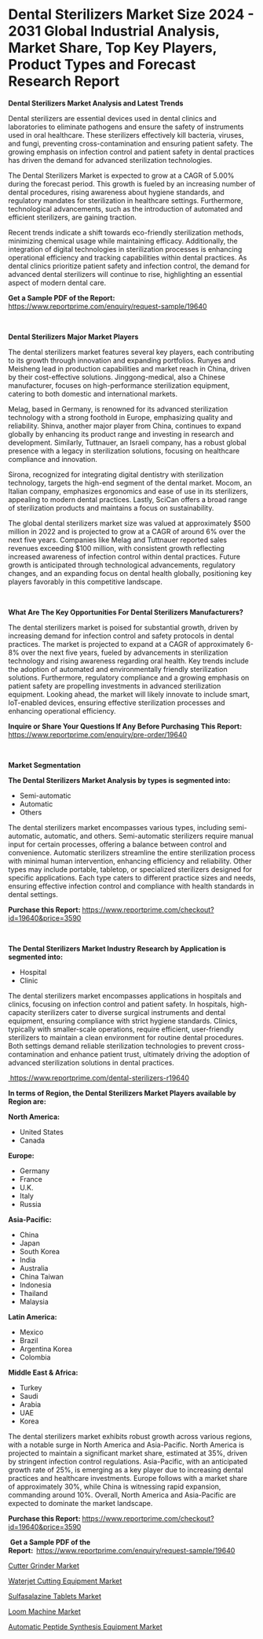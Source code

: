 <p><h1>Dental Sterilizers Market Size 2024 - 2031 Global Industrial Analysis, Market Share, Top Key Players, Product Types and Forecast Research Report</h1></p><p><strong>Dental Sterilizers Market Analysis and Latest Trends</strong></p>
<p><p>Dental sterilizers are essential devices used in dental clinics and laboratories to eliminate pathogens and ensure the safety of instruments used in oral healthcare. These sterilizers effectively kill bacteria, viruses, and fungi, preventing cross-contamination and ensuring patient safety. The growing emphasis on infection control and patient safety in dental practices has driven the demand for advanced sterilization technologies.</p><p>The Dental Sterilizers Market is expected to grow at a CAGR of 5.00% during the forecast period. This growth is fueled by an increasing number of dental procedures, rising awareness about hygiene standards, and regulatory mandates for sterilization in healthcare settings. Furthermore, technological advancements, such as the introduction of automated and efficient sterilizers, are gaining traction. </p><p>Recent trends indicate a shift towards eco-friendly sterilization methods, minimizing chemical usage while maintaining efficacy. Additionally, the integration of digital technologies in sterilization processes is enhancing operational efficiency and tracking capabilities within dental practices. As dental clinics prioritize patient safety and infection control, the demand for advanced dental sterilizers will continue to rise, highlighting an essential aspect of modern dental care.</p></p>
<p><strong>Get a Sample PDF of the Report:&nbsp;</strong> <a href="https://www.reportprime.com/enquiry/request-sample/19640?utm_campaign=1134&utm_medium=2&utm_source=Github&utm_content=ia&utm_term=02122024&utm_id=dental-sterilizers">https://www.reportprime.com/enquiry/request-sample/19640</a></p>
<p>&nbsp;</p>
<p><strong>Dental Sterilizers Major Market Players</strong></p>
<p><p>The dental sterilizers market features several key players, each contributing to its growth through innovation and expanding portfolios. Runyes and Meisheng lead in production capabilities and market reach in China, driven by their cost-effective solutions. Jinggong-medical, also a Chinese manufacturer, focuses on high-performance sterilization equipment, catering to both domestic and international markets. </p><p>Melag, based in Germany, is renowned for its advanced sterilization technology with a strong foothold in Europe, emphasizing quality and reliability. Shinva, another major player from China, continues to expand globally by enhancing its product range and investing in research and development. Similarly, Tuttnauer, an Israeli company, has a robust global presence with a legacy in sterilization solutions, focusing on healthcare compliance and innovation. </p><p>Sirona, recognized for integrating digital dentistry with sterilization technology, targets the high-end segment of the dental market. Mocom, an Italian company, emphasizes ergonomics and ease of use in its sterilizers, appealing to modern dental practices. Lastly, SciCan offers a broad range of sterilization products and maintains a focus on sustainability.</p><p>The global dental sterilizers market size was valued at approximately $500 million in 2022 and is projected to grow at a CAGR of around 6% over the next five years. Companies like Melag and Tuttnauer reported sales revenues exceeding $100 million, with consistent growth reflecting increased awareness of infection control within dental practices. Future growth is anticipated through technological advancements, regulatory changes, and an expanding focus on dental health globally, positioning key players favorably in this competitive landscape.</p></p>
<p>&nbsp;</p>
<p><strong>What Are The Key Opportunities For Dental Sterilizers Manufacturers?</strong></p>
<p><p>The dental sterilizers market is poised for substantial growth, driven by increasing demand for infection control and safety protocols in dental practices. The market is projected to expand at a CAGR of approximately 6-8% over the next five years, fueled by advancements in sterilization technology and rising awareness regarding oral health. Key trends include the adoption of automated and environmentally friendly sterilization solutions. Furthermore, regulatory compliance and a growing emphasis on patient safety are propelling investments in advanced sterilization equipment. Looking ahead, the market will likely innovate to include smart, IoT-enabled devices, ensuring effective sterilization processes and enhancing operational efficiency.</p></p>
<p><strong>Inquire or Share Your Questions If Any Before Purchasing This Report:</strong> <a href="https://www.reportprime.com/enquiry/pre-order/19640?utm_campaign=1134&utm_medium=2&utm_source=Github&utm_content=ia&utm_term=02122024&utm_id=dental-sterilizers">https://www.reportprime.com/enquiry/pre-order/19640</a></p>
<p>&nbsp;</p>
<p><strong>Market Segmentation</strong></p>
<p><strong>The Dental Sterilizers Market Analysis by types is segmented into:</strong></p>
<p><ul><li>Semi-automatic</li><li>Automatic</li><li>Others</li></ul></p>
<p><p>The dental sterilizers market encompasses various types, including semi-automatic, automatic, and others. Semi-automatic sterilizers require manual input for certain processes, offering a balance between control and convenience. Automatic sterilizers streamline the entire sterilization process with minimal human intervention, enhancing efficiency and reliability. Other types may include portable, tabletop, or specialized sterilizers designed for specific applications. Each type caters to different practice sizes and needs, ensuring effective infection control and compliance with health standards in dental settings.</p></p>
<p><strong>Purchase this Report:&nbsp;</strong><a href="https://www.reportprime.com/checkout?id=19640&price=3590&utm_campaign=1134&utm_medium=2&utm_source=Github&utm_content=ia&utm_term=02122024&utm_id=dental-sterilizers">https://www.reportprime.com/checkout?id=19640&price=3590</a></p>
<p>&nbsp;</p>
<p><strong>The Dental Sterilizers Market Industry Research by Application is segmented into:</strong></p>
<p><ul><li>Hospital</li><li>Clinic</li></ul></p>
<p><p>The dental sterilizers market encompasses applications in hospitals and clinics, focusing on infection control and patient safety. In hospitals, high-capacity sterilizers cater to diverse surgical instruments and dental equipment, ensuring compliance with strict hygiene standards. Clinics, typically with smaller-scale operations, require efficient, user-friendly sterilizers to maintain a clean environment for routine dental procedures. Both settings demand reliable sterilization technologies to prevent cross-contamination and enhance patient trust, ultimately driving the adoption of advanced sterilization solutions in dental practices.</p></p>
<p><a href="https://www.reportprime.com/dental-sterilizers-r19640?utm_campaign=1134&utm_medium=2&utm_source=Github&utm_content=ia&utm_term=02122024&utm_id=dental-sterilizers">&nbsp;https://www.reportprime.com/dental-sterilizers-r19640</a></p>
<p><strong>In terms of Region, the Dental Sterilizers Market Players available by Region are:</strong></p>
<p>
    <p> <strong> North America: </strong>
        <ul>
            <li>United States</li>
            <li>Canada</li>
        </ul>
        </p> 
    <p> <strong> Europe: </strong>
        <ul>
            <li>Germany</li>
            <li>France</li>
            <li>U.K.</li>
            <li>Italy</li>
            <li>Russia</li>
        </ul>
        </p> 
    <p> <strong> Asia-Pacific: </strong>
        <ul>
            <li>China</li>
            <li>Japan</li>
            <li>South Korea</li>
            <li>India</li>
            <li>Australia</li>
            <li>China Taiwan</li>
            <li>Indonesia</li>
            <li>Thailand</li>
            <li>Malaysia</li>
        </ul>
        </p> 
    <p> <strong> Latin America: </strong>
        <ul>
            <li>Mexico</li>
            <li>Brazil</li>
            <li>Argentina Korea</li>
            <li>Colombia</li>
        </ul>
        </p> 
    <p> <strong> Middle East & Africa: </strong>
        <ul>
            <li>Turkey</li>
            <li>Saudi</li>
            <li>Arabia</li>
            <li>UAE</li>
            <li>Korea</li>
        </ul>
    </p>
    </p>
<p><p>The dental sterilizers market exhibits robust growth across various regions, with a notable surge in North America and Asia-Pacific. North America is projected to maintain a significant market share, estimated at 35%, driven by stringent infection control regulations. Asia-Pacific, with an anticipated growth rate of 25%, is emerging as a key player due to increasing dental practices and healthcare investments. Europe follows with a market share of approximately 30%, while China is witnessing rapid expansion, commanding around 10%. Overall, North America and Asia-Pacific are expected to dominate the market landscape.</p></p>
<p><strong>Purchase this Report: </strong><a href="https://www.reportprime.com/checkout?id=19640&price=3590&utm_campaign=1134&utm_medium=2&utm_source=Github&utm_content=ia&utm_term=02122024&utm_id=dental-sterilizers">https://www.reportprime.com/checkout?id=19640&price=3590</a></p>
<p>&nbsp;<strong>Get a Sample PDF of the Report:&nbsp;&nbsp;</strong><a href="https://www.reportprime.com/enquiry/request-sample/19640?utm_campaign=1134&utm_medium=2&utm_source=Github&utm_content=ia&utm_term=02122024&utm_id=dental-sterilizers">https://www.reportprime.com/enquiry/request-sample/19640</a></p>
<p><strong></strong></p>
<p><p><a href="https://www.linkedin.com/pulse/estimating-size-cutter-grinder-market-current-cagr-117and-projection-jrjwe?utm_campaign=1134&utm_medium=2&utm_source=Github&utm_content=ia&utm_term=02122024&utm_id=dental-sterilizers">Cutter Grinder Market</a></p><p><a href="https://www.linkedin.com/pulse/projecting-waterjet-cutting-equipment-markets-future-thorough-wxhyf?utm_campaign=1134&utm_medium=2&utm_source=Github&utm_content=ia&utm_term=02122024&utm_id=dental-sterilizers">Waterjet Cutting Equipment Market</a></p><p><a href="https://github.com/BryceTownsendr/Market-Research-Report-List-7/blob/main/sulfasalazine-tablets-market.md?utm_campaign=1134&utm_medium=2&utm_source=Github&utm_content=ia&utm_term=02122024&utm_id=dental-sterilizers">Sulfasalazine Tablets Market</a></p><p><a href="https://issuu.com/reportprime-2/docs/loom-machine-market-size-2030.pptx?utm_campaign=1134&utm_medium=2&utm_source=Github&utm_content=ia&utm_term=02122024&utm_id=dental-sterilizers">Loom Machine Market</a></p><p><a href="https://issuu.com/reportprime-2/docs/automatic-peptide-synthesis-equipment-market-size-?utm_campaign=1134&utm_medium=2&utm_source=Github&utm_content=ia&utm_term=02122024&utm_id=dental-sterilizers">Automatic Peptide Synthesis Equipment Market</a></p></p>